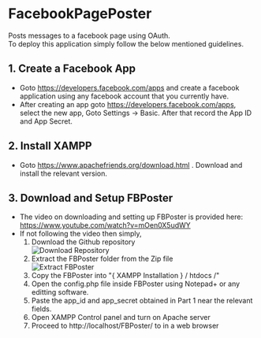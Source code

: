 # FacebookPagePoster
Posts messages to a facebook page using OAuth.   
To deploy this application simply follow the below mentioned guidelines.

## 1. Create a Facebook App
- Goto https://developers.facebook.com/apps and create a facebook application using any facebook account that you currently have.
- After creating an app goto https://developers.facebook.com/apps, select the new app, Goto Settings -> Basic. After that record the App ID and App Secret.

## 2. Install XAMPP
- Goto https://www.apachefriends.org/download.html . Download and install the relevant version. 

## 3. Download and Setup FBPoster
- The video on downloading and setting up FBPoster is provided here: https://www.youtube.com/watch?v=mOen0X5udWY
- If not following the video then simply,  
  1. Download the Github repository       
     ![Download Repository](https://i.imgur.com/9BK7iEN.jpg)
  2. Extract the FBPoster folder from the Zip file  
     ![Extract FBPoster](https://i.imgur.com/uJwjlgE.jpg)
  3. Copy the FBPoster into "{ XAMPP Installation } / htdocs /"
  4. Open the config.php file inside FBPoster using Notepad+ or any editting software.
  5. Paste the app_id and app_secret obtained in Part 1 near the relevant fields. 
  6. Open XAMPP Control panel and turn on Apache server
  7. Proceed to http://localhost/FBPoster/ to in a web browser
